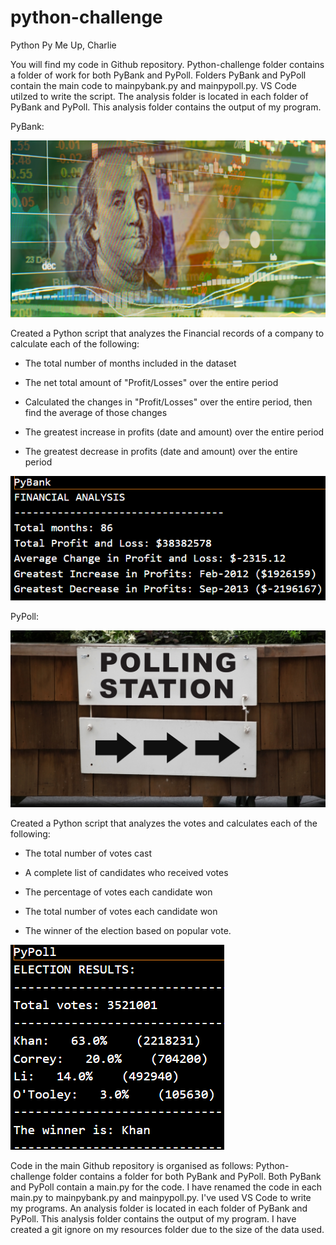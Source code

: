 # python-challenge

Python Py Me Up, Charlie

You will find my code in Github repository.
Python-challenge folder contains a folder of work for both PyBank and PyPoll.
Folders PyBank and PyPoll contain the main code to mainpybank.py and mainpypoll.py. 
VS Code utilzed to write the script.
The analysis folder is located in each folder of PyBank and PyPoll. This analysis folder contains the output of my program.

PyBank:

![BankMoney](Images/revenue-per-lead.png)

 Created a Python script that analyzes the Financial records of a company to calculate each of the following:

  * The total number of months included in the dataset

  * The net total amount of "Profit/Losses" over the entire period

  * Calculated the changes in "Profit/Losses" over the entire period, then find the average of those changes

  * The greatest increase in profits (date and amount) over the entire period

  * The greatest decrease in profits (date and amount) over the entire period

 ![PyBankAnalysis](Images/PyBankAnalysis.png)

PyPoll: 
 
![VotePoll](Images/vote_counting.png)

 Created a Python script that analyzes the votes and calculates each of the following:

  * The total number of votes cast

  * A complete list of candidates who received votes

  * The percentage of votes each candidate won

  * The total number of votes each candidate won

  * The winner of the election based on popular vote.

 ![PyPollAnalysis](Images/PyPollAnalysis.png)

Code in the main Github repository is organised as follows:
Python-challenge folder contains a folder for both PyBank and PyPoll.
Both PyBank and PyPoll contain a main.py for the code. I have renamed the code in each main.py to mainpybank.py and mainpypoll.py. 
I've used VS Code to write my programs.
An analysis folder is located in each folder of PyBank and PyPoll. This analysis folder contains the output of my program.
I have created a git ignore on my resources folder due to the size of the data used.

